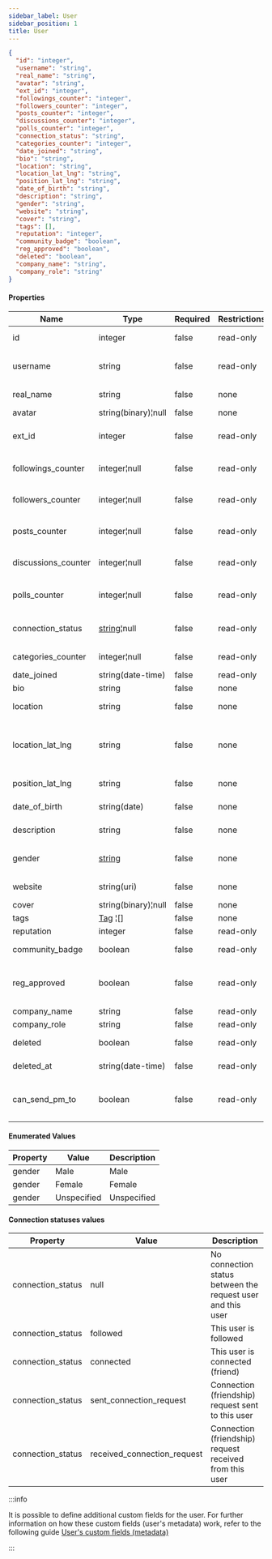 ```yaml
---
sidebar_label: User
sidebar_position: 1
title: User
---
```


```json
{
  "id": "integer",
  "username": "string",
  "real_name": "string",
  "avatar": "string",
  "ext_id": "integer",
  "followings_counter": "integer",
  "followers_counter": "integer",
  "posts_counter": "integer",
  "discussions_counter": "integer",
  "polls_counter": "integer",
  "connection_status": "string",
  "categories_counter": "integer",
  "date_joined": "string",
  "bio": "string",
  "location": "string",
  "location_lat_lng": "string",
  "position_lat_lng": "string",
  "date_of_birth": "string",
  "description": "string",
  "gender": "string",
  "website": "string",
  "cover": "string",
  "tags": [],
  "reputation": "integer",
  "community_badge": "boolean",
  "reg_approved": "boolean",
  "deleted": "boolean",
  "company_name": "string",
  "company_role": "string"
}

```

#### Properties

| Name                | Type                                                                         | Required | Restrictions | Description                                                                                                         | Note                                                                                             |
|---------------------|------------------------------------------------------------------------------|----------|--------------|---------------------------------------------------------------------------------------------------------------------|--------------------------------------------------------------------------------------------------|
| id                  | integer                                                                      | false    | read-only    | A unique integer value identifying this user                                                                        |
| username            | string                                                                       | false    | read-only    | The username of the user. Max 255 characters. Letters, numbers and -/_ characters                                   |
| real_name           | string                                                                       | false    | none         | Real name. Max 255 characters                                                                                       |
| avatar              | string(binary)¦null                                                          | false    | none         | The user avatar                                                                                                     |
| ext_id              | integer                                                                      | false    | read-only    | The external ID of the user. It is assigned only during signup                                                      |
| followings_counter  | integer¦null                                                                 | false    | read-only    | Number of followings of the user                                                                                    | Only if dynamic preference `configurations.follow_enabled` is `true`                             |
| followers_counter   | integer¦null                                                                 | false    | read-only    | Number of followers of the user                                                                                     | Only if dynamic preference `configurations.follow_enabled` is `true`                             |
| posts_counter       | integer¦null                                                                 | false    | read-only    | Number of posts created by the user                                                                                 | Only if dynamic preference `configurations.post_type_enabled` is `true`                          |
| discussions_counter | integer¦null                                                                 | false    | read-only    | Number of discussions created by the user                                                                           | Only if dynamic preference `configurations.post_type_enabled` is `true`                          |
| polls_counter       | integer¦null                                                                 | false    | read-only    | Number of polls created by the user                                                                                 | Only if dynamic preference `addons.polls_enabled` is `true` or if the user has a staff role      |
| connection_status   | [string](/docs/apireference/v2/schemas/user#connection-statuses-values)¦null | false    | read-only    | The connection status between the request user and this user                                                        |                                                                                                  |
| categories_counter  | integer¦null                                                                 | false    | read-only    | Number of categories followed by the user                                                                           |
| date_joined         | string(date-time)                                                            | false    | read-only    | Date joined to the community                                                                                        |
| bio                 | string                                                                       | false    | none         | User biography                                                                                                      |
| location            | string                                                                       | false    | none         | User location. Max 100 characters                                                                                   |
| location_lat_lng    | string                                                                       | false    | none         | Location in coordinates. It is populated automatically if "Google Geocoding" integration is active. Format: lat,lng |
| position_lat_lng    | string                                                                       | false    | none         | User current position. Format: lat,lng                                                                              |
| date_of_birth       | string(date)                                                                 | false    | none         | Date of birth. Format: YYYY-MM-DD (ISO 8601)                                                                        |
| description         | string                                                                       | false    | none         | User description. Max 50 characters.                                                                                |
| gender              | [string](/docs/apireference/v2/schemas/user#enumerated-values)               | false    | none         | User gender. Values: Male, Female, Unspecified. Default: Unspecified                                                |
| website             | string(uri)                                                                  | false    | none         | User website. Max 200 characters.                                                                                   |
| cover               | string(binary)¦null                                                          | false    | none         | Cover of the user                                                                                                   |
| tags                | [Tag](/docs/apireference/v2/schemas/tag)  ¦[]                                | false    | none         | User's tag list. List of [Tag](/docs/apireference/v2/schemas/tag)                                                   |
| reputation          | integer                                                                      | false    | read-only    | User reputation                                                                                                     |
| community_badge     | boolean                                                                      | false    | read-only    | Community badge active. Default: False                                                                              |
| reg_approved        | boolean                                                                      | false    | read-only    | Registration approved (false only if users_approval_enabled=true and the user is not approved)                      |                                                                                                  |
| company_name        | string                                                                       | false    | read-only    | User company name                                                                                                   |
| company_role        | string                                                                       | false    | read-only    | User company role                                                                                                   |
| deleted             | boolean                                                                      | false    | read-only    | The user account deletion state                                                                                     |
| deleted_at          | string(date-time)                                                            | false    | read-only    | The user account deletion datetime                                                                                  | Only if `deleted` is `true`                                                                      |
| can_send_pm_to      | boolean                                                                      | false    | read-only    | Shows if the logged user is able to send a private message to the requested user                                    | Only  in [Get a specific User](/docs/apireference/v2/user/get_a_specific_user) endpoint response |

#### Enumerated Values

| Property | Value       | Description |
|----------|-------------|-------------|
| gender   | Male        | Male        |
| gender   | Female      | Female      |
| gender   | Unspecified | Unspecified |

#### Connection statuses values

| Property          | Value                       | Description                                                 |
|-------------------|-----------------------------|-------------------------------------------------------------|
| connection_status | null                        | No connection status between the request user and this user |
| connection_status | followed                    | This user is followed                                       |
| connection_status | connected                   | This user is connected (friend)                             |
| connection_status | sent_connection_request     | Connection (friendship) request sent to this user           |
| connection_status | received_connection_request | Connection (friendship) request received from this user     |

:::info

It is possible to define additional custom fields for the user.
For further information on how these custom fields (user's metadata) work, refer to the following
guide
[User's custom fields (metadata)](/docs/apireference/v2/usermetadata/)

:::
